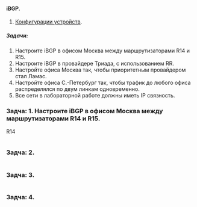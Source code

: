 #### iBGP.
 1. [Конфигурации устройств](configs/).

##### Задачи:
1. Настроите iBGP в офисом Москва между маршрутизаторами R14 и R15.
2. Настроите iBGP в провайдере Триада, с использованием RR.
3. Настройте офиса Москва так, чтобы приоритетным провайдером стал Ламас.
4. Настройте офиса С.-Петербург так, чтобы трафик до любого офиса распределялся по двум линкам одновременно.
5. Все сети в лабораторной работе должны иметь IP связность.

### Задча: 1. Настроите iBGP в офисом Москва между маршрутизаторами R14 и R15.


R14
```
```

### Задча: 2.

```
```

### Задча: 3.
```
```
### Задча: 4.
```
```